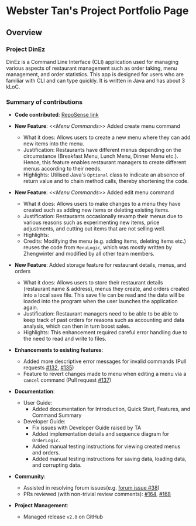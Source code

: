 # Webster Tan's Project Portfolio Page

## Overview

### Project DinEz

DinEz is a Command Line Interface (CLI) application used for managing various aspects of restaurant management such as
order taking, menu management, and order statistics. This app is designed for users who are familiar with CLI and can
type quickly. It is written in Java and has about 3 kLoC.  

### Summary of contributions

* **Code contributed**: [RepoSense link](https://nus-cs2113-ay2324s2.github.io/tp-dashboard/?search=&sort=groupTitle&sortWithin=title&timeframe=commit&mergegroup=&groupSelect=groupByRepos&breakdown=true&checkedFileTypes=docs~functional-code~test-code~other&since=2024-02-23&tabOpen=true&tabType=authorship&tabAuthor=webtjs&tabRepo=AY2324S2-CS2113-F14-2%2Ftp%5Bmaster%5D&authorshipIsMergeGroup=false&authorshipFileTypes=docs~functional-code~test-code&authorshipIsBinaryFileTypeChecked=false&authorshipIsIgnoredFilesChecked=false)

* **New Feature**: <<*Menu Commands*>> Added create menu command
  * What it does: Allows users to create a new menu where they can add new items into the menu.
  * Justification: Restaurants have different menus depending on the circumstance (Breakfast Menu, Lunch Menu,
  Dinner Menu etc.). Hence, this feature enables restaurant managers to create different menus according to their needs.
  * Highlights: Utilised Java's `Optional` class to indicate an absence of return value and to chain method calls,
  thereby shortening the code.

* **New Feature**: <<*Menu Commands*>> Added edit menu command
  * What it does: Allows users to make changes to a menu they have created such as adding new items or deleting existing
    items.
  * Justification: Restaurants occasionally revamp their menus due to various reasons such as experimenting new items,
    price adjustments, and cutting out items that are not selling well.
  * Highlights: 
  * Credits: Modifying the menu (e.g. adding items, deleting items etc.) reuses the code from `MenuLogic`, which was
    mostly written by Zhengwinter and modified by all other team members.

* **New Feature**: Added storage feature for restaurant details, menus, and orders
  * What it does: Allows users to store their restaurant details (restaurant name & address), menus they create, and
  orders created into a local save file. This save file can be read and the data will be loaded into the program when
  the user launches the application again.
  * Justification: Restaurant managers need to be able to be able to keep track of past orders for reasons such as
  accounting and data analysis, which can then in turn boost sales.
  * Highlights: This enhancement required careful error handling due to the need to read and write to files.

* **Enhancements to existing features**:
  * Added more descriptive error messages for invalid commands (Pull requests
    [#132](https://github.com/AY2324S2-CS2113-F14-2/tp/pull/132), [#135](https://github.com/AY2324S2-CS2113-F14-2/tp/pull/135))
  * Feature to revert changes made to menu when editing a menu via a `cancel` command
    (Pull request [#137](https://github.com/AY2324S2-CS2113-F14-2/tp/pull/137))

* **Documentation**:
  * User Guide:
    * Added documentation for Introduction, Quick Start, Features, and Command Summary
  * Developer Guide:
    * Fix issues with Developer Guide raised by TA
    * Added implementation details and sequence diagram for `OrderLogic`.
    * Added manual testing instructions for viewing created menus and orders.
    * Added manual testing instructions for saving data, loading data, and corrupting data.

* **Community**:
  * Assisted in resolving forum issues(e.g. [forum issue #38](https://github.com/nus-cs2113-AY2324S2/forum/issues/38#issuecomment-2049258461))
  * PRs reviewed (with non-trivial review comments): [#164](https://github.com/AY2324S2-CS2113-F14-2/tp/pull/164),
    [#168](https://github.com/AY2324S2-CS2113-F14-2/tp/pull/168)

* **Project Management**: 
  * Managed release `v2.0` on GitHub
